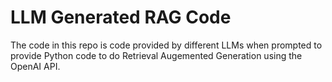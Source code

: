 # LLM Generated RAG Code
The code in this repo is code provided by different LLMs when prompted to provide Python code to do Retrieval Augemented Generation using the OpenAI API.
